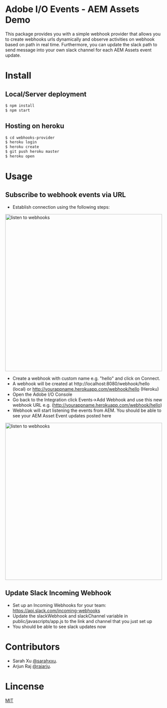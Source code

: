 # Adobe I/O Events - AEM Assets Demo

This package provides you with a simple webhook provider that allows you to create webhooks urls dynamically and observe activities on webhook based on path in real time. Furthermore, you can update the slack path to send message into your own slack channel for each AEM Assets event update. 

# Install

## Local/Server deployment
```sh
$ npm install
$ npm start
```

## Hosting on heroku

```sh
$ cd webhooks-provider
$ heroku login
$ heroku create
$ git push heroku master
$ heroku open
```

# Usage

## Subscribe to webhook events via URL 

- Establish connection using the following steps:

<img
alt="listen to webhooks" src="https://cloud.githubusercontent.com/assets/273188/21304884/362deb14-c5ee-11e6-8886-dade49032957.gif" width="500" />

- Create a webhook with custom name e.g. "hello" and click on Connect.
- A webhook will be created at http://localhost:8080/webhook/hello (local) or http://yourappname.herokuapp.com/webhook/hello (Heroku)
- Open the Adobe I/O Console
- Go back to the Integration click Events->Add Webhook and use this new webhook URL e.g. (http://yourappname.herokuapp.com/webhook/hello)
- Webhook will start listening the events from AEM. You should be able to see your AEM Asset Event updates posted here

<img
alt="listen to webhooks" src="https://cloud.githubusercontent.com/assets/273188/21348596/dbfae0fc-c6d3-11e6-87fb-04c2bdc2e139.png" width="500" />

## Update Slack Incoming Webhook
- Set up an Incoming Webhooks for your team: https://api.slack.com/incoming-webhooks
- Update the slackWebhook and slackChannel variable in public/javascripts/app.js to the link and channel that you just set up
- You should be able to see slack updates now

# Contributors
- Sarah Xu [@sarahxxu](https://github.com/sarahxxu).
- Arjun Raj [@rajarju](https://github.com/rajarju).

# Lincense
[MIT](LICENSE)
